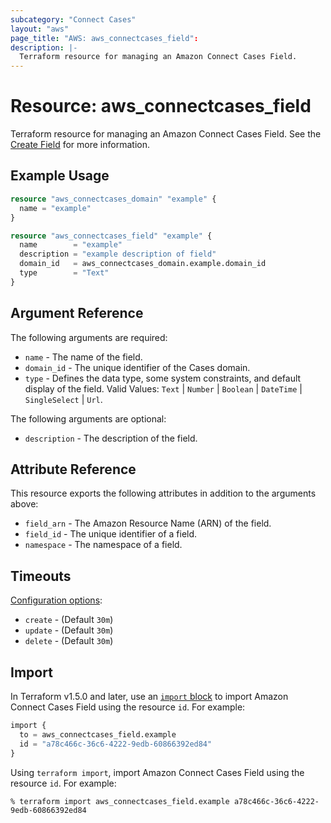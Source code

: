 ```yaml
---
subcategory: "Connect Cases"
layout: "aws"
page_title: "AWS: aws_connectcases_field":
description: |-
  Terraform resource for managing an Amazon Connect Cases Field.
---
```


# Resource: aws_connectcases_field

Terraform resource for managing an Amazon Connect Cases Field.
See the [Create Field](https://docs.aws.amazon.com/cases/latest/APIReference/API_CreateField.html) for more information.

## Example Usage

```terraform
resource "aws_connectcases_domain" "example" {
  name = "example"
}

resource "aws_connectcases_field" "example" {
  name        = "example"
  description = "example description of field"
  domain_id   = aws_connectcases_domain.example.domain_id
  type        = "Text"
}
```

## Argument Reference

The following arguments are required:

* `name` - The name of the field.
* `domain_id` - The unique identifier of the Cases domain.
* `type` - Defines the data type, some system constraints, and default display of the field. Valid Values: `Text` | `Number` | `Boolean` | `DateTime` | `SingleSelect` | `Url`.

The following arguments are optional:

* `description` - The description of the field.

## Attribute Reference

This resource exports the following attributes in addition to the arguments above:

* `field_arn` - The Amazon Resource Name (ARN) of the field.
* `field_id` - The unique identifier of a field.
* `namespace` - The namespace of a field.

## Timeouts

[Configuration options](https://developer.hashicorp.com/terraform/language/resources/syntax#operation-timeouts):

* `create` - (Default `30m`)
* `update` - (Default `30m`)
* `delete` - (Default `30m`)

## Import

In Terraform v1.5.0 and later, use an [`import` block](https://developer.hashicorp.com/terraform/language/import) to import Amazon Connect Cases Field using the resource `id`. For example:

```terraform
import {
  to = aws_connectcases_field.example
  id = "a78c466c-36c6-4222-9edb-60866392ed84"
}
```

Using `terraform import`, import Amazon Connect Cases Field using the resource `id`. For example:

```console
% terraform import aws_connectcases_field.example a78c466c-36c6-4222-9edb-60866392ed84
```
